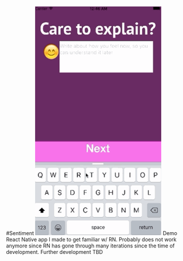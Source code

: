 #Sentiment
![Demo](sentiment.gif)
Demo React Native app I made to get familiar w/ RN. Probably does not work anymore since RN has gone through many iterations since the time of development. Further development TBD
